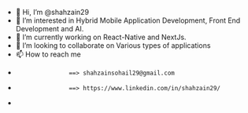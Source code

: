 - 👋 Hi, I’m @shahzain29
- 👀 I’m interested in Hybrid Mobile Application Development, Front End Development and AI.
- 🌱 I’m currently working on React-Native and NextJs.
- 💞️ I’m looking to collaborate on Various types of applications
- 📫 How to reach me 
-                    ==> shahzainsohail29@gmail.com
-                    ==> https://www.linkedin.com/in/shahzain29/   
-                     

<!---
shahzain29/shahzain29 is a ✨ special ✨ repository because its `README.md` (this file) appears on your GitHub profile.
You can click the Preview link to take a look at your changes.
--->
